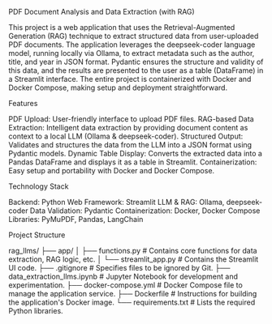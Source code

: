 PDF Document Analysis and Data Extraction (with RAG)

This project is a web application that uses the Retrieval-Augmented Generation (RAG) technique to extract structured data from user-uploaded PDF documents.
The application leverages the deepseek-coder language model, running locally via Ollama, to extract metadata such as the author, title, and year in JSON format.
Pydantic ensures the structure and validity of this data, and the results are presented to the user as a table (DataFrame) in a Streamlit interface. 
The entire project is containerized with Docker and Docker Compose, making setup and deployment straightforward.

Features

PDF Upload: User-friendly interface to upload PDF files.
RAG-based Data Extraction: Intelligent data extraction by providing document content as context to a local LLM (Ollama & deepseek-coder).
Structured Output: Validates and structures the data from the LLM into a JSON format using Pydantic models.
Dynamic Table Display: Converts the extracted data into a Pandas DataFrame and displays it as a table in Streamlit.
Containerization: Easy setup and portability with Docker and Docker Compose.

Technology Stack

Backend: Python
Web Framework: Streamlit
LLM & RAG: Ollama, deepseek-coder
Data Validation: Pydantic
Containerization: Docker, Docker Compose
Libraries: PyMuPDF, Pandas, LangChain

Project Structure

rag_llms/
├── app/
│   ├── functions.py         # Contains core functions for data extraction, RAG logic, etc.
│   └── streamlit_app.py     # Contains the Streamlit UI code.
├── .gitignore             # Specifies files to be ignored by Git.
├── data_extraction_llms.ipynb # Jupyter Notebook for development and experimentation.
├── docker-compose.yml       # Docker Compose file to manage the application service.
├── Dockerfile               # Instructions for building the application's Docker image.
└── requirements.txt         # Lists the required Python libraries.

